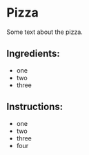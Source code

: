 # Pizza

Some text about the pizza.

## Ingredients:
- one
- two
- three

## Instructions:
- one
- two 
- three
- four
